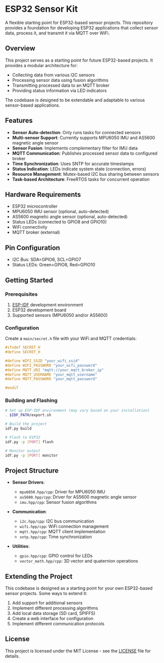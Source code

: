 # ESP32 Sensor Kit

A flexible starting point for ESP32-based sensor projects. This repository provides a foundation for developing ESP32 applications that collect sensor data, process it, and transmit it via MQTT over WiFi.

## Overview

This project serves as a starting point for future ESP32-based projects. It provides a modular architecture for:

- Collecting data from various I2C sensors
- Processing sensor data using fusion algorithms
- Transmitting processed data to an MQTT broker
- Providing status information via LED indicators

The codebase is designed to be extendable and adaptable to various sensor-based applications.

## Features

- **Sensor Auto-detection**: Only runs tasks for connected sensors
- **Multi-sensor Support**: Currently supports MPU6050 IMU and AS5600 magnetic angle sensor
- **Sensor Fusion**: Implements complementary filter for IMU data
- **MQTT Communication**: Publishes processed sensor data to configured broker
- **Time Synchronization**: Uses SNTP for accurate timestamps
- **Status Indication**: LEDs indicate system state (connection, errors)
- **Resource Management**: Mutex-based I2C bus sharing between sensors
- **Task-based Architecture**: FreeRTOS tasks for concurrent operation

## Hardware Requirements

- ESP32 microcontroller
- MPU6050 IMU sensor (optional, auto-detected)
- AS5600 magnetic angle sensor (optional, auto-detected)
- Status LEDs (connected to GPIO8 and GPIO10)
- WiFi connectivity
- MQTT broker (external)

## Pin Configuration

- I2C Bus: SDA=GPIO6, SCL=GPIO7
- Status LEDs: Green=GPIO8, Red=GPIO10

## Getting Started

### Prerequisites

1. [ESP-IDF](https://docs.espressif.com/projects/esp-idf/en/latest/esp32/get-started/index.html) development environment
2. ESP32 development board
3. Supported sensors (MPU6050 and/or AS5600)

### Configuration

Create a `main/secret.h` file with your WiFi and MQTT credentials:

```c
#ifndef SECRET_H
#define SECRET_H

#define WIFI_SSID "your_wifi_ssid"
#define WIFI_PASSWORD "your_wifi_password"
#define MQTT_URI "mqtt://your_mqtt_broker_ip"
#define MQTT_USERNAME "your_mqtt_username"
#define MQTT_PASSWORD "your_mqtt_password"

#endif
```

### Building and Flashing

```bash
# Set up ESP-IDF environment (may vary based on your installation)
. $IDF_PATH/export.sh

# Build the project
idf.py build

# Flash to ESP32
idf.py -p [PORT] flash

# Monitor output
idf.py -p [PORT] monitor
```

## Project Structure

- **Sensor Drivers**:
  - `mpu6050.hpp/cpp`: Driver for MPU6050 IMU
  - `as5600.hpp/cpp`: Driver for AS5600 magnetic angle sensor
  - `imu.hpp/cpp`: Sensor fusion algorithms

- **Communication**:
  - `i2c.hpp/cpp`: I2C bus communication
  - `wifi.hpp/cpp`: WiFi connection management
  - `mqtt.hpp/cpp`: MQTT client implementation
  - `sntp.hpp/cpp`: Time synchronization

- **Utilities**:
  - `gpio.hpp/cpp`: GPIO control for LEDs
  - `vector_math.hpp/cpp`: 3D vector and quaternion operations

## Extending the Project

This codebase is designed as a starting point for your own ESP32-based sensor projects. Some ways to extend it:

1. Add support for additional sensors
2. Implement different processing algorithms
3. Add local data storage (SD card, SPIFFS)
4. Create a web interface for configuration
5. Implement different communication protocols

## License

This project is licensed under the MIT License - see the [LICENSE](LICENSE) file for details.
